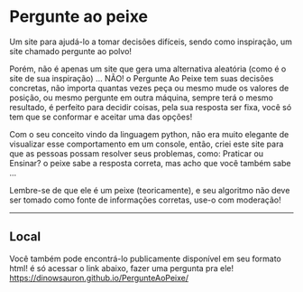 # Pergunte ao peixe
  Um site para ajudá-lo a tomar decisões difíceis, sendo como inspiração, um site chamado pergunte ao polvo!
 
  Porém, não é apenas um site que gera uma alternativa aleatória (como é o site de sua inspiração) ... NÃO! o Pergunte Ao Peixe tem suas decisões concretas, não importa quantas vezes peça ou mesmo mude os valores de posição, ou mesmo pergunte em outra máquina, sempre terá o mesmo resultado, é perfeito para decidir coisas, pela sua resposta ser fixa, você só tem que se conformar e aceitar uma das opções!
 

  Com o seu conceito vindo da linguagem python, não era muito elegante de visualizar esse comportamento em um console, então, criei este site para que as pessoas possam resolver seus problemas, como: Praticar ou Ensinar? o peixe sabe a resposta correta, mas acho que você também sabe ...
  
  Lembre-se de que ele é um peixe (teoricamente), e seu algoritmo não deve ser tomado como fonte de informações corretas, use-o com moderação!


---

## Local
  Você também pode encontrá-lo publicamente disponível em seu formato html! é só acessar o link abaixo, fazer uma pergunta pra ele!
https://dinowsauron.github.io/PergunteAoPeixe/
